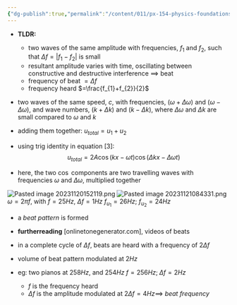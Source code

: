 ```yaml
---
{"dg-publish":true,"permalink":"/content/011/px-154-physics-foundations/px-154-f-waves/px-154-f3b-beats/","noteIcon":"1","created":"2024-11-25T10:50:32.000+00:00","updated":"2024-11-26T19:52:09.120+00:00"}
---
```


- **TLDR:**
	- two waves of the same amplitude with frequencies, $f_{1}$ and $f_{2}$, such that $\Delta f=|f_{1}-f_{2}|$ is small
	- resultant amplitude varies with time, oscillating between constructive and destructive interference $\implies$ beat
	- frequency of beat $=\Delta f$
	- frequency heard $=\frac{f_{1}+f_{2}}{2}$

- two waves of the same speed, $c$, with frequencies, $(\omega+ \Delta \omega)$ and $(\omega - \Delta \omega)$, and wave numbers, $(k+\Delta k)$ and $(k - \Delta k)$, where $\Delta \omega$ and $\Delta k$ are small compared to $\omega$ and $k$
- adding them together: $u_{total}= u_{1}+u_{2}$
- using trig identity in equation $[3]$: 
$$u_{total} = 2A \cos (kx-\omega t) \cos (\Delta kx - \Delta \omega t)$$
- here, the two $\cos$ components are two travelling waves with frequencies $\omega$ and $\Delta \omega$, multiplied together

![Pasted image 20231120152119.png](/img/user/pics/Pasted%20image%2020231120152119.png)
![Pasted image 20231121084331.png](/img/user/pics/Pasted%20image%2020231121084331.png)
	$\omega = 2 \pi f$, with $f=25Hz$, $\Delta f = 1Hz$
	$f_{u_{1}} = 26Hz$; $f_{u_{2}} = 24Hz$
- a *beat pattern* is formed
- **furtherreading** [onlinetonegenerator.com], videos of beats
- in a complete cycle of $\Delta f$, beats are heard with a frequency of $2\Delta f$
- volume of beat pattern modulated at $2Hz$

- eg: two pianos at $258Hz$, and $254Hz$
		$f = 256Hz; \; \Delta f = 2Hz$
	- $f$ is the frequency heard
	- $\Delta f$ is the amplitude modulated at $2 \Delta f = 4Hz \implies$  *beat frequency*
